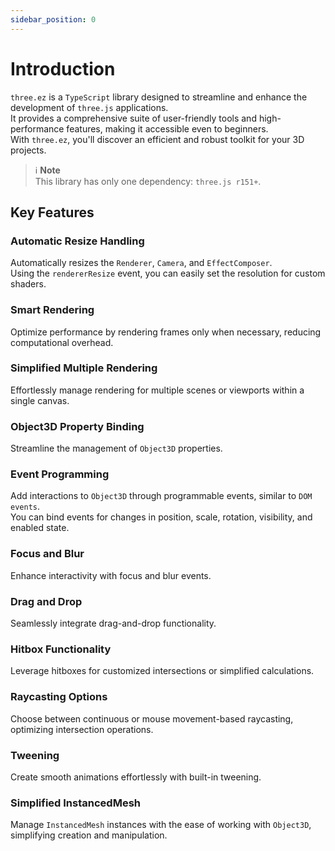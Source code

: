 ```yaml
---
sidebar_position: 0
---
```


# Introduction

`three.ez` is a `TypeScript` library designed to streamline and enhance the development of `three.js` applications. <br />
It provides a comprehensive suite of user-friendly tools and high-performance features, making it accessible even to beginners. <br />
With `three.ez`, you'll discover an efficient and robust toolkit for your 3D projects.

> ℹ️ **Note** <br />
> This library has only one dependency: `three.js r151+`.

## Key Features

### Automatic Resize Handling
Automatically resizes the `Renderer`, `Camera`, and `EffectComposer`. <br />
Using the `rendererResize` event, you can easily set the resolution for custom shaders.

### Smart Rendering
Optimize performance by rendering frames only when necessary, reducing computational overhead.

### Simplified Multiple Rendering
Effortlessly manage rendering for multiple scenes or viewports within a single canvas.

### Object3D Property Binding
Streamline the management of `Object3D` properties.

### Event Programming
Add interactions to `Object3D` through programmable events, similar to `DOM events`. <br />
You can bind events for changes in position, scale, rotation, visibility, and enabled state.

### Focus and Blur
Enhance interactivity with focus and blur events.

### Drag and Drop
Seamlessly integrate drag-and-drop functionality.

### Hitbox Functionality
Leverage hitboxes for customized intersections or simplified calculations.

### Raycasting Options
Choose between continuous or mouse movement-based raycasting, optimizing intersection operations.

### Tweening
Create smooth animations effortlessly with built-in tweening.

### Simplified InstancedMesh
Manage `InstancedMesh` instances with the ease of working with `Object3D`, simplifying creation and manipulation.
